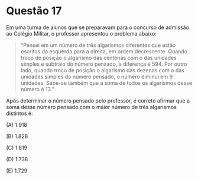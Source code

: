 # Questão 17

Em uma turma de alunos que se preparavam para o concurso de admissão ao Colégio Militar, o professor apresentou o problema abaixo:

> “Pensei em um número de três algarismos diferentes que estão escritos da esquerda para a
direita, em ordem decrescente. Quando troco de posição o algarismo das centenas com o das
unidades simples e subtraio do número pensado, a diferença é 594. Por outro lado, quando
troco de posição o algarismo das dezenas com o das unidades simples do número pensado, o
número diminui em 9 unidades. Sabe-se também que a soma de todos os algarismos desse
número é 13.”

Após determinar o número pensado pelo professor, é correto afirmar que a soma desse número pensado com o maior número de três algarismos distintos é:

(A) 1.918

(B) 1.828

(C) 1.819

(D) 1.738

(E) 1.729